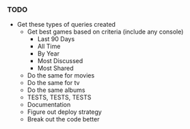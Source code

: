 ### TODO

- Get these types of queries created
    - Get best games based on criteria (include any console)
        - Last 90 Days
        - All Time
        - By Year
        - Most Discussed
        - Most Shared
    - Do the same for movies
    - Do the same for tv
    - Do the same albums
    - TESTS, TESTS, TESTS
    - Documentation
    - Figure out deploy strategy
    - Break out the code better